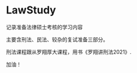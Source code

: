 <!--
 * @Description: 说明
 * @Author: Marcel
 * @Date: 2021-07-23 00:15:55
-->
# LawStudy
记录准备法律硕士考核的学习内容

主要含刑法、民法、较杂的复试准备三部分。

刑法课程跟从罗翔厚大课程，用书《罗翔讲刑法2021》.

加油！
